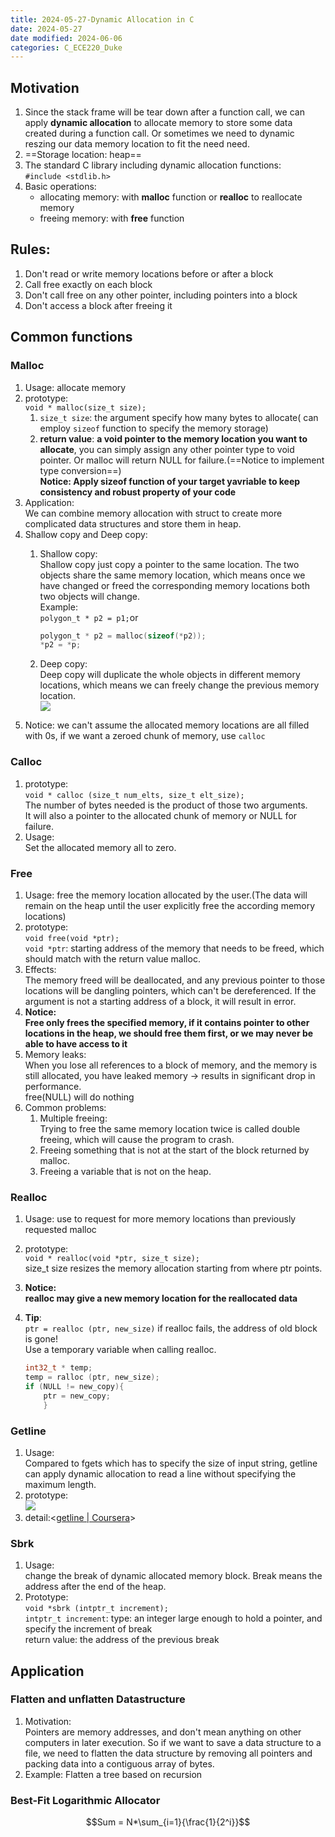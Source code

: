 ```yaml
---
title: 2024-05-27-Dynamic Allocation in C
date: 2024-05-27
date modified: 2024-06-06
categories: C_ECE220_Duke
---
```


## Motivation

1. Since the stack frame will be tear down after a function call, we can apply **dynamic allocation** to allocate memory to store some data created during a function call. Or sometimes we need to dynamic reszing our data memory location to fit the need need.
2. ==Storage location: heap==
3. The standard C library including dynamic allocation functions:  
   `#include <stdlib.h>`
4. Basic operations:
   - allocating memory: with **malloc** function or **realloc** to reallocate memory
   - freeing memory: with **free** function

## Rules:

1. Don't read or write memory locations before or after a block
2. Call free exactly on each block
3. Don't call free on any other pointer, including pointers into a block
4. Don't access a block after freeing it

## Common functions

### Malloc

1. Usage: allocate memory
2. prototype:  
   `void * malloc(size_t size);`
   1. `size_t size`: the argument specify how many bytes to allocate( can employ `sizeof` function to specify the memory storage)
   2. **return value**: **a void pointer to the memory location you want to allocate**, you can simply assign any other pointer type to void pointer. Or malloc will return NULL for failure.(==Notice to implement type conversion==)  
      **Notice: Apply sizeof function of your target yavriable to keep consistency and robust property of your code**
3. Application:  
   We can combine memory allocation with struct to create more complicated data structures and store them in heap.
4. Shallow copy and Deep copy:
   1. Shallow copy:  
      Shallow copy just copy a pointer to the same location. The two objects share the same memory location, which means once we have changed or freed the corresponding memory locations both two objects will change.  
      Example:  
      `polygon_t * p2 = p1;`or

      ```c
      polygon_t * p2 = malloc(sizeof(*p2));
      *p2 = *p;
        ```

   2. Deep copy:  
      Deep copy will duplicate the whole objects in different memory locations, which means we can freely change the previous memory location.  
      ![](https://s2.loli.net/2024/06/01/ZSCkERU74wrj95M.png)
  5. Notice: we can't assume the allocated memory locations are all filled with 0s, if we want a zeroed chunk of memory, use `calloc`

### Calloc

1. prototype:  
   `void * calloc (size_t num_elts, size_t elt_size);`  
   The number of bytes needed is the product of those two arguments.  
   It will also a pointer to the allocated chunk of memory or NULL for failure.
2. Usage:  
   Set the allocated memory all to zero.

### Free

1. Usage: free the memory location allocated by the user.(The data will remain on the heap until the user explicitly free the according memory locations)
2. prototype:  
   `void free(void *ptr);`  
   `void *ptr`: starting address of the memory that needs to be freed, which should match with the return value malloc.
3. Effects:  
   The memory freed will be deallocated, and any previous pointer to those locations will be dangling pointers, which can't be dereferenced. If the argument is not a starting address of a block, it will result in error.
4. **Notice:**  
   **Free only frees the specified memory, if it contains pointer to other locations in the heap, we should free them first, or we may never be able to have access to it**
5. Memory leaks:  
   When you lose all references to a block of memory, and the memory is still allocated, you have leaked memory -> results in significant drop in performance.  
   free(NULL) will do nothing
6. Common problems:
   1. Multiple freeing:  
      Trying to free the same memory location twice is called double freeing, which will cause the program to crash.
   2. Freeing something that is not at the start of the block returned by malloc.
   3. Freeing a variable that is not on the heap.

### Realloc

1. Usage: use to request for more memory locations than previously requested malloc
2. prototype:  
   `void * realloc(void *ptr, size_t size);`  
   size_t size resizes the memory allocation starting from where ptr points.
3. **Notice:**  
   **realloc may give a new memory location for the reallocated data**
4. **Tip**:  
   `ptr = realloc (ptr, new_size)` if realloc fails, the address of old block is gone!  
   Use a temporary variable when calling realloc.

   ```c
   int32_t * temp;
   temp = ralloc (ptr, new_size);
   if (NULL != new_copy){
	   ptr = new_copy;
	   }
     ```

### Getline

1. Usage:  
   Compared to fgets which has to specify the size of input string, getline can apply dynamic allocation to read a line without specifying the maximum length.
2. prototype:  
   ![](https://s2.loli.net/2024/06/01/3DhyreFvWap6Tz8.png)
3. detail:<[getline | Coursera](https://www.coursera.org/learn/interacting-system-managing-memory/supplement/4Fwiv/getline)>

### Sbrk

1. Usage:  
   change the break of dynamic allocated memory block. Break means the address after the end of the heap.
2. Prototype:  
   `void *sbrk (intptr_t increment);`  
   `intptr_t increment`: type: an integer large enough to hold a pointer, and specify the increment of break  
   return value: the address of the previous break 

## Application

### Flatten and unflatten Datastructure

1. Motivation:  
   Pointers are memory addresses, and don't mean anything on other computers in later execution. So if we want to save a data structure to a file, we need to flatten the data structure by removing all pointers and packing data into a contiguous array of bytes.
2. Example: Flatten a tree based on recursion

### Best-Fit Logarithmic Allocator

$$Sum = N*\sum_{i=1}{\frac{1}{2^i}}$$